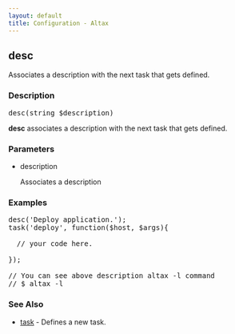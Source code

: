 ```yaml
---
layout: default
title: Configuration - Altax
---
```

## desc

Associates a description with the next task that gets defined.

### Description

<pre class="php-nonumber">
desc(string $description)
</pre>

**desc** associates a description with the next task that gets defined.

### Parameters

* description

  Associates a description

### Examples

<pre class="php-nonumber">
desc('Deploy application.');
task('deploy', function($host, $args){

  // your code here.

});

// You can see above description altax -l command
// $ altax -l
</pre>

### See Also

* [task](/altax/documentation/configuration/task.html) - Defines a new task.

